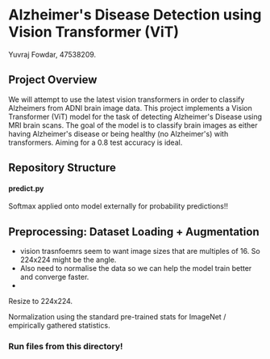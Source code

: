 # Alzheimer's Disease Detection using Vision Transformer (ViT)
Yuvraj Fowdar, 47538209.

## Project Overview

We will attempt to use the latest vision transformers in order to classify Alzheimers from ADNI brain image data.
This project implements a Vision Transformer (ViT) model for the task of detecting Alzheimer's Disease using MRI brain scans. The goal of the model is to classify brain images as either having Alzheimer's disease or being healthy (no Alzheimer's) with transformers. Aiming for a 0.8 test accuracy is ideal.



## Repository Structure

#### predict.py
Softmax applied onto model externally for probability predictions!!

## Preprocessing: Dataset Loading + Augmentation
- vision trasnfoemrs seem to want image sizes that are multiples of 16. So 224x224 might be the angle.
- Also need to normalise the data so we can help the model train better and converge faster.
- 
Resize to 224x224.
<!-- Random Horizontal Flip.
Random Rotation (small angles, e.g., ±10 degrees).
Random Brightness/Contrast Adjustments (slight, e.g., ±20%). -->
Normalization using the standard pre-trained stats for ImageNet  / empirically gathered statistics.


### Run files from this directory!